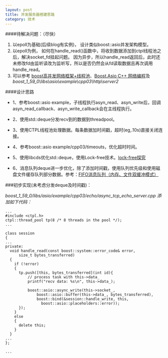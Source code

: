 ```yaml
---
layout: post
title: 并发服务器搭建思路
category: 技术
---
```


####待解决问题：（尽快）

1. 以epoll为基础(后续blog有实例)， 设计类似boost::asio并发架构模型。
2. 以epoll为例， 如何在handle_read()函数中，将收到数据添加到ctpl线程池之后，解决socket_fd挂起问题。
因为异步，所以handle_read返回后，此时还未修改fd由监听读改为监听写，所以是否仍然会从fd读取数据且再次调用handle_read。
3. 可以参考 [boost高并发网络框架+线程池](http://blog.chinaunix.net/uid-28163274-id-4984766.html "asio")、[Boost.Asio C++ 网络编程](https://mmoaay.gitbooks.io/boost-asio-cpp-network-programming-chinese/content/Chapter5.html "asio")及
*boost_1_59_0\libs\asio\example\cpp03\http\server2*

####设计思路

* 1、参考boost::asio example，子线程执行asyn_read、asyn_write后，回调asyn_read_callback、asyn_write_callback会在主线程执行。

* 2、使用std::deque分发recv到的数据到threadpool。

* 3、使用CTPL线程池处理数据。每条数据加时间戳，超时(eg,.10s)直接关闭连接。

* 4、参考boost::asio example/cpp03/timeouts，优化超时时间。

* 5、使用libcds优化std::deque，使用Lock-free技术。[lock-free探究](http://lsclone.github.io/blog/%E6%8A%80%E6%9C%AF/2015/08/13/lock-free.html "lock-free")

* 6、消息队列deque进一步优化，除了添加时间戳，使用队列优先级和使用磁盘文件缓存队列部分数据。参考：[FIFO消息队列（内存、文件双缓冲模式）](http://blog.163.com/wwxwb_913/blog/static/97685362010851174237 "asio")


###初步实现(未考虑分发deque及时间戳)：

*boost\_1\_59\_0/libs/asio/example/cpp03/echo/async\_tcp\_echo\_server.cpp 添加如下代码：*

```
...
#include <ctpl.h>
ctpl::thread_pool tp(8 /* 8 threads in the pool */);
...

class session
{
...
private:
  void handle_read(const boost::system::error_code& error,
      size_t bytes_transferred)
  {
    if (!error)
    {
	  tp.push([this, bytes_transferred](int id){
		  // process task with this->data_
		  printf("recv data: %s\n", this->data_);

		  boost::asio::async_write(this->socket_,
			  boost::asio::buffer(this->data_, bytes_transferred),
			  boost::bind(&session::handle_write, this,
				boost::asio::placeholders::error));
	  });
    }
    else
    {
      delete this;
    }
  }
...
};

...

```
